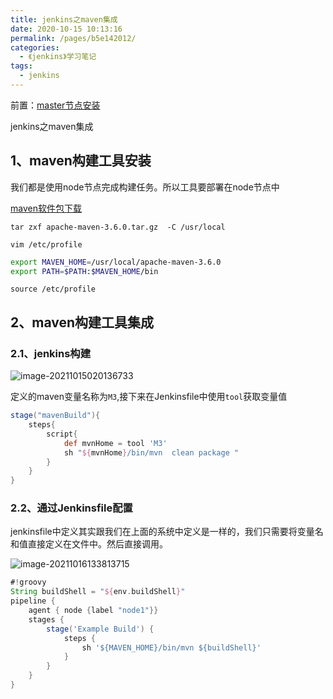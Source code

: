 ```yaml
---
title: jenkins之maven集成
date: 2020-10-15 10:13:16
permalink: /pages/b5e142012/
categories:
  - 《jenkins》学习笔记
tags:
  - jenkins
---
```


前置：[master节点安装](/pages/b5e1429/)

jenkins之maven集成
<!-- more -->

## 1、maven构建工具安装

我们都是使用node节点完成构建任务。所以工具要部署在node节点中

[maven软件包下载](http://maven.apache.org/download.cgi)

`tar zxf apache-maven-3.6.0.tar.gz  -C /usr/local`



`vim /etc/profile`

```sh
export MAVEN_HOME=/usr/local/apache-maven-3.6.0
export PATH=$PATH:$MAVEN_HOME/bin
```

`source /etc/profile   `

## 2、maven构建工具集成

### 2.1、jenkins构建

![image-20211015020136733](https://cdn.jsdelivr.net/gh/lzq70112/images/blog/image-20211015020136733.png)

定义的maven变量名称为`M3`,接下来在Jenkinsfile中使用`tool`获取变量值

```groovy
stage("mavenBuild"){
    steps{
        script{
            def mvnHome = tool 'M3'
            sh "${mvnHome}/bin/mvn  clean package "
        }
    }
}
```

### 2.2、通过Jenkinsfile配置

jenkinsfile中定义其实跟我们在上面的系统中定义是一样的，我们只需要将变量名和值直接定义在文件中。然后直接调用。

![image-20211016133813715](https://cdn.jsdelivr.net/gh/lzq70112/images/blog/image-20211016133813715.png)



```groovy
#!groovy
String buildShell = "${env.buildShell}"
pipeline {
    agent { node {label "node1"}} 
    stages {
        stage('Example Build') {
            steps {
                sh '${MAVEN_HOME}/bin/mvn ${buildShell}'
            }
        }
    }
}
```

